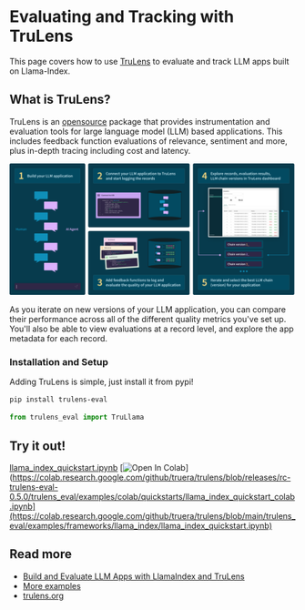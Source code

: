 # Evaluating and Tracking with TruLens

This page covers how to use [TruLens](https://trulens.org) to evaluate and track LLM apps built on Llama-Index.

## What is TruLens?

TruLens is an [opensource](https://github.com/truera/trulens) package that provides instrumentation and evaluation tools for large language model (LLM) based applications. This includes feedback function evaluations of relevance, sentiment and more, plus in-depth tracing including cost and latency.

![TruLens Architecture](https://github.com/truera/trulens/blob/main/docs/Assets/image/TruLens_Architecture.png)

As you iterate on new versions of your LLM application, you can compare their performance across all of the different quality metrics you've set up. You'll also be able to view evaluations at a record level, and explore the app metadata for each record.

### Installation and Setup

Adding TruLens is simple, just install it from pypi!

```sh
pip install trulens-eval
```

```python
from trulens_eval import TruLlama

```

## Try it out!

[llama_index_quickstart.ipynb](https://github.com/truera/trulens/blob/main/trulens_eval/examples/frameworks/llama_index/llama_index_quickstart.ipynb)
[![Open In Colab]([https://colab.research.google.com/assets/colab-badge.svg)](https://colab.research.google.com/github/truera/trulens/blob/releases/rc-trulens-eval-0.5.0/trulens_eval/examples/colab/quickstarts/llama_index_quickstart_colab.ipynb](https://colab.research.google.com/github/truera/trulens/blob/main/trulens_eval/examples/frameworks/llama_index/llama_index_quickstart.ipynb)

## Read more

* [Build and Evaluate LLM Apps with LlamaIndex and TruLens](https://medium.com/llamaindex-blog/build-and-evaluate-llm-apps-with-llamaindex-and-trulens-6749e030d83c)
* [More examples](https://github.com/truera/trulens/tree/main/trulens_eval/examples/frameworks/llama_index)
* [trulens.org](https://www.trulens.org/)
